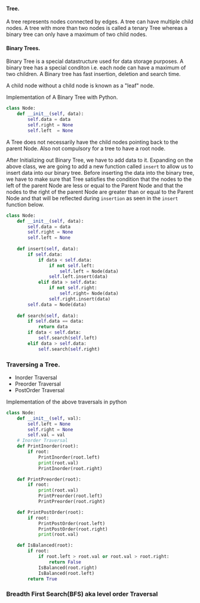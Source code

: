 #### Tree.
A tree represents nodes connected by edges. A tree can have multiple child nodes. A tree with more than two nodes is called a tenary Tree whereas a binary tree can only have a maximum of two child nodes.

#### Binary Trees.
Binary Tree is a special datastructure used for data storage purposes. A binary tree has a special conditon i.e. each node can have a maximum of two children. 
A Binary tree has fast insertion, deletion and search time.



A child node without a child node is known as a "leaf" node. 

Implementation of A Binary Tree with Python.

```python
class Node:
    def __init__(self, data):
        self.data = data
        self.right = None
        self.left  = None
```
A Tree does not necessarily have the child nodes pointing back to the parent Node. Also not compulsory for a tree to have a root node.

After Initializing out Binary Tree, we have to add data to it. Expanding on the above class, we are going to add a new function called `insert` to allow us to insert data into our binary tree. Before inserting the data into the binary tree, we have to make sure that Tree satisfies the condition that the nodes to the left of the parent Node are less or equal to the Parent Node and that the nodes to the right of the parent Node are greater than or equal to the Parent Node and that will be reflected during  `insertion` as seen in the `insert` function below.

```python
class Node:
    def __init__(self, data):
        self.data = data 
        self.right = None
        self.left = None
    
    def insert(self, data):
        if self.data:
            if data < self.data:
                if not self.left:
                    self.left = Node(data)
                self.left.insert(data)
            elif data > self.data:
                if not self.right:
                    self.right= Node(data)
                self.right.insert(data)
        self.data = Node(data)
    
    def search(self, data):
        if self.data == data:
            return data
        if data < self.data:
            self.search(self.left)
        elif data > self.data:
            self.search(self.right)

```
### Traversing a Tree.
- Inorder Traversal
- Preorder Traversal
- PostOrder Traversal

Implementation of the above traversals in python

```python
class Node:
    def __init__(self, val):
        self.left = None
        self.right = None
        self.val = val
    # Inorder Traversal
    def PrintInorder(root):
        if root:
            PrintInorder(root.left)
            print(root.val)
            PrintInorder(root.right)

    def PrintPreorder(root):
        if root:
            print(root.val)
            PrintPreorder(root.left)
            PrintPreorder(root.right)

    def PrintPostOrder(root):
        if root:
            PrintPostOrder(root.left)
            PrintPostOrder(root.right)
            print(root.val)

    def IsBalanced(root):
        if root:
            if root.left > root.val or root.val > root.right:
                return False
            IsBalanced(root.right)
            IsBalanced(root.left)
        return True
```
### Breadth First Search(BFS) aka level order Traversal